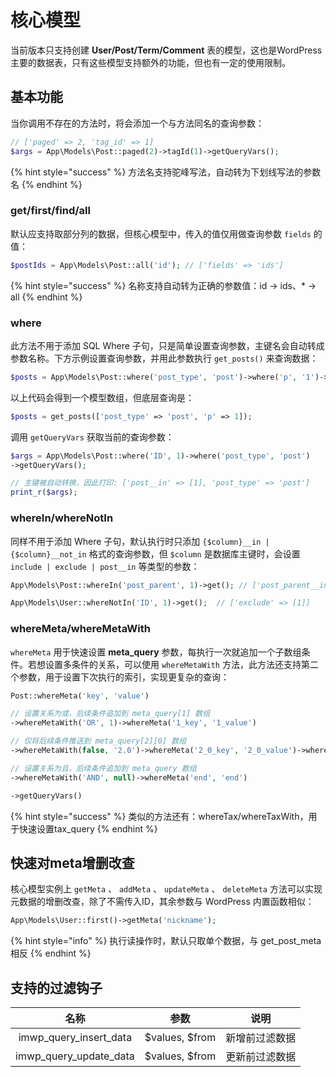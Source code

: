 # 核心模型

当前版本只支持创建 **User/Post/Term/Comment** 表的模型，这也是WordPress主要的数据表，只有这些模型支持额外的功能，但也有一定的使用限制。

## 基本功能

当你调用不存在的方法时，将会添加一个与方法同名的查询参数：

```php
// ['paged' => 2, 'tag_id' => 1]
$args = App\Models\Post::paged(2)->tagId(1)->getQueryVars();
```

{% hint style="success" %}
方法名支持驼峰写法，自动转为下划线写法的参数名
{% endhint %}

### get/first/find/all

默认应支持取部分列的数据，但核心模型中，传入的值仅用做查询参数 `fields` 的值：

```php
$postIds = App\Models\Post::all('id'); // ['fields' => 'ids']
```

{% hint style="success" %}
名称支持自动转为正确的参数值：id -> ids、\* -> all
{% endhint %}

### where

此方法不用于添加 SQL Where 子句，只是简单设置查询参数，主键名会自动转成参数名称。下方示例设置查询参数，并用此参数执行 `get_posts()` 来查询数据：

```php
$posts = App\Models\Post::where('post_type', 'post')->where('p', '1')->get();
```

以上代码会得到一个模型数组，但底层查询是：

```php
$posts = get_posts(['post_type' => 'post', 'p' => 1]);
```

调用 `getQueryVars` 获取当前的查询参数：

```php
$args = App\Models\Post::where('ID', 1)->where('post_type', 'post')
->getQueryVars();

// 主键被自动转换，因此打印: ['post__in' => [1], 'post_type' => 'post']
print_r($args);
```

### whereIn/whereNotIn

同样不用于添加 Where 子句，默认执行时只添加 `{$column}__in | {$column}__not_in` 格式的查询参数，但 `$column` 是数据库主键时，会设置 `include | exclude | post__in` 等类型的参数：

```php
App\Models\Post::whereIn('post_parent', 1)->get(); // ['post_parent__in' => [1]]

App\Models\User::whereNotIn('ID', 1)->get();  // ['exclude' => [1]]
```

### **whereMeta/whereMetaWith**

`whereMeta` 用于快速设置 **meta\_query** 参数，每执行一次就追加一个子数组条件。若想设置多条件的关系，可以使用 `whereMetaWith` 方法，此方法还支持第二个参数，用于设置下次执行的索引，实现更复杂的查询：

```php
Post::whereMeta('key', 'value')

// 设置关系为或，后续条件追加到 meta_query[1] 数组
->whereMetaWith('OR', 1)->whereMeta('1_key', '1_value')

// 仅将后续条件推送到 meta_query[2][0] 数组
->whereMetaWith(false, '2.0')->whereMeta('2_0_key', '2_0_value')->whereMeta('2_0_key1', '2_0_value1')

// 设置关系为且，后续条件追加到 meta_query 数组
->whereMetaWith('AND', null)->whereMeta('end', 'end')

->getQueryVars()
```

{% hint style="success" %}
类似的方法还有：whereTax/whereTaxWith，用于快速设置tax\_query
{% endhint %}

## 快速对meta增删改查

核心模型实例上 `getMeta` 、 `addMeta` 、 `updateMeta` 、 `deleteMeta` 方法可以实现元数据的增删改查，除了不需传入ID，其余参数与 WordPress 内置函数相似：

```php
App\Models\User::first()->getMeta('nickname');
```

{% hint style="info" %}
执行读操作时，默认只取单个数据，与 get\_post\_meta 相反
{% endhint %}

## 支持的过滤钩子

|             名称            |       参数       |    说明   |
| :-----------------------: | :------------: | :-----: |
| imwp\_query\_insert\_data | $values, $from | 新增前过滤数据 |
| imwp\_query\_update\_data | $values, $from | 更新前过滤数据 |

